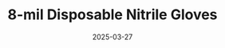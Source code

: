 ---
type: product
layout: product
date: 2025-03-27
sitemap:
  priority: 1
  changefreq: "weekly"

# SEO metadata
seoTitleSuffix: "Professional Mechanic Gloves Near Me"
seoDescription: >-
  Get heavy-duty 8-mil Disposable Nitrile Gloves in Kentucky. Perfect for mechanics, auto shops, and dealerships. Fast shipping, bulk pricing, and FDA, ASTM, CE certified.

# Page content
title: "8-mil Disposable **Nitrile Gloves**"
subtitle: ""
description: >-
  Discover 8-mil Disposable Nitrile Gloves for Kentucky mechanics and auto shops. Heavy-duty nitrile offers top protection, textured grip, and comfort. FDA, ASTM, CE certified for reliable use.
titlePrefix: "Kentucky Auto Shop Supplies"

# benefitsContent
benefitsImages:
  - image: "/images/gloves/gallery-2.png"
    alt: "8-mil Disposable Nitrile Gloves for Kentucky mechanics"
  - image: "/images/gloves/product-details.jpg"
    alt: "8-mil Disposable Nitrile Gloves for auto shops"

benefitsBlocks:
  - title: "Cost Savings for Kentucky Shops"
    text: >-
      Bulk pricing on 8-mil Disposable Nitrile Gloves cuts costs for Kentucky auto shops. Replace gloves often without breaking the bank, ensuring hygiene and safety for mechanics statewide.
  - title: "Durable Mechanic Protection"
    text: >-
      These 8-mil nitrile gloves resist punctures from sharp tools and parts. Kentucky technicians can handle oil and chemicals confidently, with gloves that last through tough jobs.
  - title: "Kentucky Safety Compliance"
    text: >-
      FDA, 510K, ASTM, and CE certified, these gloves meet strict standards. Kentucky service centers can trust them for safety and compliance in automotive and industrial work.
  - title: "Perfect Fit for All Mechanics"
    text: >-
      Available in M, L, XL, and XXL, these gloves fit every Kentucky technician. A snug fit boosts safety and comfort, reducing risks from loose or tight gloves during repairs.
  - title: "Allergen-Free Comfort in Kentucky"
    text: >-
      Latex-free nitrile prevents allergies for Kentucky mechanics. The ergonomic design cuts hand fatigue, letting staff wear gloves all day in busy service bays.
  - title: "Easy Movement for Precision Work"
    text: >-
      Despite their 8-mil thickness, these gloves allow free movement. Kentucky mechanics can tackle small parts and detailed tasks with ease and full dexterity.
  - title: "Fast Shipping to Kentucky Garages"
    text: >-
      Get 8-mil Disposable Nitrile Gloves delivered fast to Kentucky. Bulk orders arrive quickly, keeping your auto shop stocked with professional-grade gear year-round.
  - title: "Eco-Friendly Shop Solution"
    text: >-
      These high-performance gloves offer Kentucky shops an eco-friendly option. Durable design means fewer replacements, cutting waste while maintaining top protection.
  - title: "Bulk Deals for Kentucky Dealerships"
    text: >-
      Wholesale pricing on 8-mil Disposable Nitrile Gloves saves Kentucky dealerships money. Stock up on heavy-duty gloves for service teams at a fraction of the usual cost.

# testimonials section
testimonials:
  title: ""
  items:
    - name: "Mike from Louisville"
      text: >-
        These gloves are tough as nails! I use them daily in my Kentucky shop, and they don’t rip even with greasy engines. The grip’s great, and shipping to Louisville was super fast.
    - name: "Tina in Lexington"
      text: >-
        Best gloves I’ve tried for my auto repair gig in Lexington. They’re thick but comfy, and I can still grab small bolts easy. Bulk price is a steal for Kentucky mechanics like me!
    - name: "Jake from Bowling Green"
      text: >-
        These 8-mil gloves hold up great in my Bowling Green garage. No tears working on brakes, and they fit perfect. Fast delivery keeps my shop running smooth in Kentucky.
    - name: "Sara in Paducah"
      text: >-
        Love these gloves for my Paducah service center. They’re strong for heavy jobs but don’t slow me down. Bulk deals save us cash, and they’re always in stock when I need ‘em.
    - name: "Eddie from Owensboro"
      text: >-
        I grab these for my Owensboro shop, and they’re awesome. Thick enough for diesel work, no rips, and my hands stay clean. Best mechanic gloves in Kentucky hands down!
    - name: "Kelly in Covington"
      text: >-
        These gloves are a game-changer in Covington. They’re tough, fit snug, and don’t tear on sharp stuff. Quick shipping to Kentucky keeps my crew stocked and happy.
    - name: "Ron from Frankfort"
      text: >-
        Been using these in Frankfort for weeks. They’re solid for oil changes and don’t split. Cheap bulk price is perfect for my small Kentucky garage. Highly recommend!
    - name: "Lisa in Hopkinsville"
      text: >-
        These gloves rock in my Hopkinsville shop. They’re thick but flexible, and I don’t burn through ‘em fast. Great for Kentucky mechanics who need reliable gear quick.
    - name: "Tim from Ashland"
      text: >-
        Top-notch gloves for my Ashland dealership. They handle chemicals fine, and the fit’s spot on. Fast shipping and bulk savings make ‘em a no-brainer for Kentucky shops.

# FAQ section
faq:
  titleColored: "F.A.Q."
  questions:
    - question: "Why choose these gloves for Kentucky shops?"
      answer: >-
        These 8-mil Disposable Nitrile Gloves are built for Kentucky mechanics, offering heavy-duty protection and comfort. With fast shipping and bulk pricing, they’re ideal for auto shops statewide.
    - question: "Are they tough enough for heavy use?"
      answer: >-
        Yes! The 8-mil nitrile resists punctures and tears, perfect for Kentucky technicians handling sharp tools and chemicals. They’re shop-grade gloves designed for daily automotive work.
    - question: "How fast is shipping to Kentucky?"
      answer: >-
        We offer fast delivery across Kentucky, ensuring your garage stays stocked. Bulk orders of 8-mil Disposable Nitrile Gloves arrive quick, minimizing downtime for mechanics and dealerships.
    - question: "Do they meet safety standards?"
      answer: >-
        Absolutely. FDA, ASTM, and CE certified, these gloves keep Kentucky service centers compliant. They’re a trusted choice for mechanic safety and regulatory needs in the state.
    - question: "Can I get them in bulk in Kentucky?"
      answer: >-
        Yes, we provide wholesale pricing for Kentucky auto shops. Stock up on 8-mil Disposable Nitrile Gloves at low cost, perfect for high-volume service bays and dealerships.
    - question: "Are they comfy for long shifts?"
      answer: >-
        Definitely. Latex-free and ergonomic, these gloves reduce fatigue for Kentucky mechanics. Wear them all day in busy garages without discomfort or allergy worries.
    - question: "What sizes are available?"
      answer: >-
        M, L, XL, and XXL sizes ensure a perfect fit for every technician. Proper sizing boosts safety and dexterity for auto repair tasks across the state.
    - question: "How do they help Kentucky dealerships?"
      answer: >-
        These gloves offer cost-saving bulk deals and durability for Kentucky dealerships. Keep service teams protected and productive with professional-grade nitrile gloves.

---